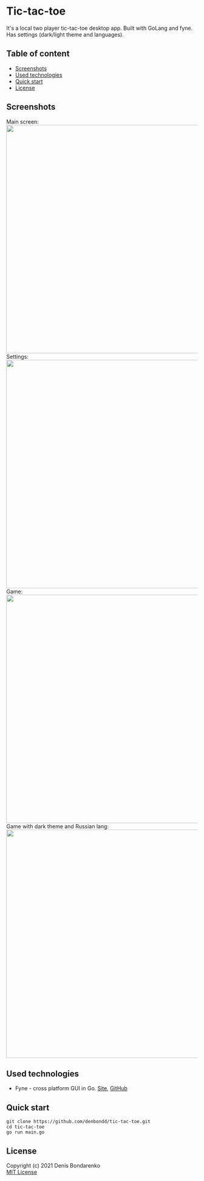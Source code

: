 # Tic-tac-toe

It's a local two player tic-tac-toe desktop app.
Built with GoLang and fyne. Has settings (dark/light theme and languages).

## Table of content
- [Screenshots](#screenshots)
- [Used technologies](#used-technologies)
- [Quick start](#quick-start)
- [License](#license)

## Screenshots
Main screen: </br>
<img src="https://i.imgur.com/0PIQmbM.png" width="600"> </br>
Settings: </br> 
<img src="https://i.imgur.com/ApI44eZ.png" width="600"> </br>
Game: </br>
<img src="https://i.imgur.com/QC1ZdCk.png" width="600"> </br>
Game with dark theme and Russian lang: </br>
<img src="https://i.imgur.com/pI9GrSK.png" width="600"> </br>

## Used technologies
- Fyne - cross platform GUI in Go. <a href="https://fyne.io">Site</a>, <a href="https://github.com/fyne-io/fyne">GitHub</a>

## Quick start
```
git clone https://github.com/denbondd/tic-tac-toe.git
cd tic-tac-toe
go run main.go
```  

## License
Copyright (c) 2021 Denis Bondarenko </br>
[MIT License](./LICENSE)
